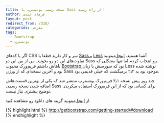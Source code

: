 ```yaml
---
title: نسخه رسمی بوتسترپ با Sass از راه رسید!
author: فرهاد عیدی
layout: post
redirect_from: /318/
categories: معرفی
tags:
  - Bootstrap
  - بوتسترپ
---
```

اگر با کدهای CSS سر و کار دارید قطعا با [Sass ][1]و [Less][2] آشنا هستید. [اینجا ][3]میتونید تفاوت‌های این دو رو بخونید. من از بین این دو Sass رو انتخاب کردم اما تنها مشکلی که باهاش داشتم فریم‌ورک محبوب [Bootstrap ][4]بود که سورسش با زبان Less نوشته شده بود و آخرین نسخه‌ای که از ورژن Sass موجود بود به ۲٫۲ برمیگشت که خیلی قدیمی بود.

<!-- more -->
چند روز پیش نسخه ۳٫۱ فریم‌ورک بوتسترپ منتشر شد که یکی از بهترین قسمت‌هاش اضافه شدن نسخه رسمی Sass برای کسانی بود که از این فریم‌ورک استفاده میکردن. توضیح بیشتری نیاز نیست.

از [اینجا ][5]میتونید گزینه های دانلود رو مشاهده کنید.

{% highlight html %}
http://getbootstrap.com/getting-started/#download
{% endhighlight %}

 [1]: http://sass-lang.com/
 [2]: http://lesscss.org/
 [3]: http://css-tricks.com/sass-vs-less/
 [4]: http://getbootstrap.com/
 [5]: http://getbootstrap.com/getting-started/#download
